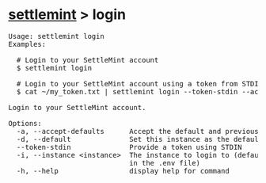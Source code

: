# [settlemint](../settlemint.md) > login

<pre>Usage: settlemint login 
Examples:

  # Login to your SettleMint account
  $ settlemint login

  # Login to your SettleMint account using a token from STDIN
  $ cat ~/my_token.txt | settlemint login --token-stdin --accept-defaults

Login to your SettleMint account.

Options:
  -a, --accept-defaults      Accept the default and previously set values
  -d, --default              Set this instance as the default
  --token-stdin              Provide a token using STDIN
  -i, --instance &lt;instance&gt;  The instance to login to (defaults to the instance
                             in the .env file)
  -h, --help                 display help for command
</pre>

